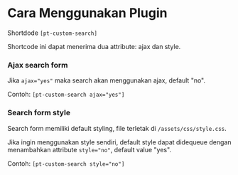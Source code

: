 # Cara Menggunakan Plugin

Shortdode
`[pt-custom-search]`

Shortcode ini dapat menerima dua attribute: ajax dan style.

### Ajax search form
Jika `ajax="yes"` maka search akan menggunakan ajax, default "no".

Contoh: `[pt-custom-search ajax="yes"]`

### Search form style

Search form memiliki default styling, file terletak di `/assets/css/style.css`.

Jika ingin menggunakan style sendiri, default style dapat didequeue dengan menambahkan attribute `style="no"`, default value "yes".

Contoh: `[pt-custom-search style="no"]`